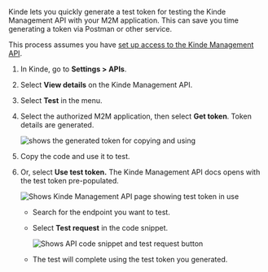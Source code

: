 
Kinde lets you quickly generate a test token for testing the Kinde Management API with your M2M application. This can save you time generating a token via Postman or other service.

This process assumes you have [set up access to the Kinde Management API](/developer-tools/kinde-api/connect-to-kinde-api/).

1. In Kinde, go to **Settings > APIs**.
2. Select **View details** on the Kinde Management API.
3. Select **Test** in the menu.
4. Select the authorized M2M application, then select **Get token**. Token details are generated.

   ![shows the generated token for copying and using](https://imagedelivery.net/skPPZTHzSlcslvHjesZQcQ/321a49c0-f629-4c7a-9ef2-349ad0f31f00/public)

5. Copy the code and use it to test.
6. Or, select **Use test token.** The Kinde Management API docs opens with the test token pre-populated.
    
   ![Shows Kinde Management API page showing test token in use](https://imagedelivery.net/skPPZTHzSlcslvHjesZQcQ/72840d32-1f90-4fc3-30e9-40074f163f00/public)
    
    - Search for the endpoint you want to test.
    - Select **Test request** in the code snippet.
        
      ![Shows API code snippet and test request button](https://imagedelivery.net/skPPZTHzSlcslvHjesZQcQ/833a2c93-61ad-4fa7-8999-4b9ac4a44f00/public)
        
    - The test will complete using the test token you generated.











